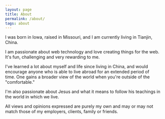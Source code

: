 ```yaml
---
layout: page
title: About
permalink: /about/
tags: about
---
```


I was born in Iowa, raised in Missouri, and I am currently living in Tianjin, China.

I am passionate about web technology and love creating things for the web. It's fun, challenging and very rewarding to me.

I've learned a lot about myself and life since living in China, and would encourage anyone who is able to live abroad for an extended period of time. One gains a broader view of the world when you're outside of the "comfortable."

I'm also passionate about Jesus and what it means to follow his teachings in the world in which we live.

All views and opinions expressed are purely my own and may or may not match those of my employers, clients, family or friends.
